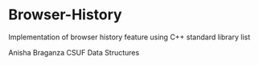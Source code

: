 # Browser-History
Implementation of browser history feature using C++ standard library list

Anisha Braganza
CSUF
Data Structures
